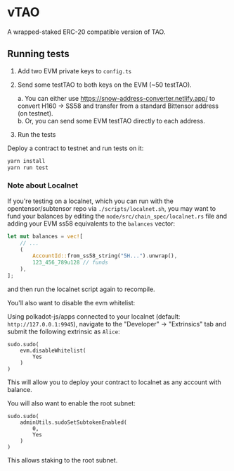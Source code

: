# vTAO
A wrapped-staked ERC-20 compatible version of TAO.

## Running tests

1. Add two EVM private keys to `config.ts`
2. Send some testTAO to both keys on the EVM (~50 testTAO).  

    a. You can either use https://snow-address-converter.netlify.app/ to convert H160 -> SS58 and transfer from a standard Bittensor address (on testnet).  
    b. Or, you can send some EVM testTAO directly to each address.

3. Run the tests 

Deploy a contract to testnet and run tests on it:
```bash
yarn install
yarn run test
```

### Note about Localnet

If you're testing on a localnet, which you can run with the opentensor/subtensor repo via `./scripts/localnet.sh`, you may want to fund your balances by editing the `node/src/chain_spec/localnet.rs` file and adding your EVM ss58 equivalents to the `balances` vector: 

```rust
let mut balances = vec![
    // ...
    (
        AccountId::from_ss58_string("5H...").unwrap(),
        123_456_789u128 // funds
    ),
];
```
and then run the localnet script again to recompile.

You'll also want to disable the evm whitelist:  
  
Using polkadot-js/apps connected to your localnet (default: `http://127.0.0.1:9945`), navigate to the "Developer" -> "Extrinsics" tab and submit the following extrinsic as `Alice`:

```
sudo.sudo(
    evm.disableWhitelist(
        Yes
    )
)
```

This will allow you to deploy your contract to localnet as any account with balance.  

You will also want to enable the root subnet:  

```
sudo.sudo(
    adminUtils.sudoSetSubtokenEnabled(
        0,
        Yes
    )
)
```
  
This allows staking to the root subnet.

